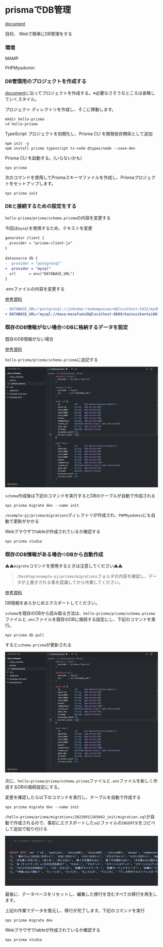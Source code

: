 # prismaでDB管理

[document](https://www.prisma.io/)

目的、 Webで簡単にDB管理をする

### 環境

MAMP

PHPMyadomin

### DB管理用のプロジェクトを作成する

[document](https://www.prisma.io/docs/getting-started/setup-prisma/start-from-scratch/relational-databases-typescript-postgres)に沿ってプロジェクトを作成する。※必要なさそうなところは省略していくスタイル。


プロジェクト ディレクトリを作成し、そこに移動します。

```bush
mkdir hello-prisma 
cd hello-prisma
```

TypeScript プロジェクトを初期化し、Prisma CLI を開発依存関係として追加

```bush
npm init -y 
npm install prisma typescript ts-node @types/node --save-dev
```

Prisma CLI を起動する。(いらないかも)

```bush
npx prisma
```

次のコマンドを使用してPrismaスキーマファイルを作成し、Prismaプロジェクトをセットアップします。

```bush
npx prisma init
```

### DBと接続するための設定をする

`hello-prisma/prisma/schema.prisma`の内容を変更する

今回は`mysql`を使用するため、テキストを変更

```diff prisma
generator client {
  provider = "prisma-client-js"
}

datasource db {
-  provider = "postgresql"
+  provider = "mysql"
  url      = env("DATABASE_URL")
}
```

.envファイルの内容を変更する

[参考資料](https://www.prisma.io/docs/concepts/database-connectors/mysql)

```diff .env
- DATABASE_URL="postgresql://johndoe:randompassword@localhost:5432/mydb?schema=public"
+ DATABASE_URL="mysql://masa:masafumidb@localhost:8889/kainusikentei001"
```

### 既存のDB情報がない場合⇨DBに格納するデータを設定

既存のDB情報がない場合

[参考資料](https://www.prisma.io/docs/getting-started/setup-prisma/start-from-scratch/relational-databases/using-prisma-migrate-typescript-postgres)

`hello-prisma/prisma/schema.prisma`に追記する

<img src="./img/schema001.png">

`schema`作成後は下記のコマンドを実行するとDBのテーブルが自動で作成される

```bush
npx prisma migrate dev --name init
```

`/example-pj/prisma/migrations`ディレクトリが作成され、`PHPMyadomin`にも自動で更新がかかる

Webブラウザでtableが作成されているか確認する

```bush
npx prisma studio
```

### 既存のDB情報がある場合⇨DBから自動作成

⚠️⚠️`migrate`コマンドを使用するときは注意してください⚠️⚠️

> `/Desktop/example-pj/prisma/migrations`フォルダの内容を確認し、データが上書きされる事を認識してから作業してください。

[参考資料](https://www.keisuke69.net/entry/2022/08/17/143620)

DB情報をあらかじめエクスポートしてください。

`schema`を既存のDBから読み取る方法は、`hello-prisma/prisma/schema.prisma`ファイルと`.env`ファイルを既存のDBに接続する設定にし、下記のコマンドを実行。

```bush
npx prisma db pull
```

すると`schema.prisma`が更新される

<img src="./img/schema001.png">

次に、`hello-prisma/prisma/schema.prisma`ファイルと`.env`ファイルを新しく作成するDBの接続設定にする。

変更を確認したら以下のコマンドを実行し、テーブルを自動で作成する

```bush
npx prisma migrate dev --name init
```

`/hello-prisma/prisma/migrations/20220911165042_init/migration.sql`が自動で作成されるので、事前にエクスポートした`sql`ファイルの`INSERT文`をコピペして追加で貼り付ける

<img src="./img/insert.png">

最後に、データベースをリセットし、編集した移行を含むすべての移行を再生します。

上記の作業でデータを復元し、移行が完了します。下記のコマンドを実行

```bush
npx prisma migrate dev
```

Webブラウザでtableが作成されているか確認する

```bush
npx prisma studio
```




